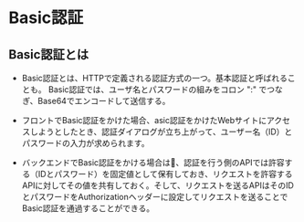 # Basic認証

## Basic認証とは
- Basic認証とは、HTTPで定義される認証方式の一つ。基本認証と呼ばれることも。 Basic認証では、ユーザ名とパスワードの組みをコロン ":" でつなぎ、Base64でエンコードして送信する。

- フロントでBasic認証をかけた場合、asic認証をかけたWebサイトにアクセスしようとしたとき、認証ダイアログが立ち上がって、ユーザー名（ID）とパスワードの入力が求められます。

- バックエンドでBasic認証をかける場合は、認証を行う側のAPIでは許容する（IDとパスワード）を固定値として保有しておき、リクエストを許容するAPIに対してその値を共有しておく。そして、リクエストを送るAPIはそのIDとパスワードをAuthorizationヘッダーに設定してリクエストを送ることでBasic認証を通過することができる。

